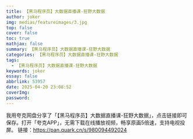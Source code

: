 ```yaml
---
title: 【黑马程序员】大数据直播课-狂野大数据
author: joker
img: medias/featureimages/3.jpg
top: false
cover: false
toc: true
mathjax: false
summary: 【黑马程序员】大数据直播课-狂野大数据
categories: 【黑马程序员】大数据直播课-狂野大数据
tags:
  - 【黑马程序员】大数据直播课-狂野大数据
keywords: joker
essay: false
abbrlink: 53957
date: 2025-04-20 23:08:52
coverImg:
password:
---
```


我用夸克网盘分享了「【黑马程序员】大数据直播课-狂野大数据」，点击链接即可保存。打开「夸克APP」，无需下载在线播放视频，畅享原画5倍速，支持电视投屏。
链接：https://pan.quark.cn/s/980094492024
